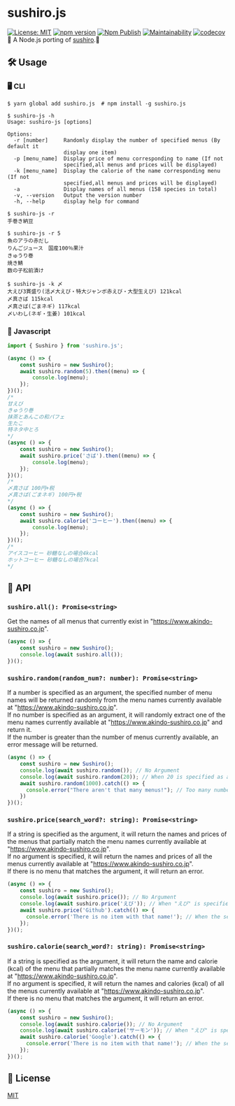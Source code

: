 # sushiro.js
[![License: MIT](https://img.shields.io/badge/License-MIT-blue.svg)](https://github.com/redpeacock78/sushiro.js/blob/master/LICENSE)  [![npm version](https://badge.fury.io/js/sushiro.js.svg)](https://badge.fury.io/js/sushiro.js) [![Npm Publish](https://github.com/redpeacock78/sushiro.js/actions/workflows/npm-publish.yml/badge.svg?branch=master)](https://github.com/redpeacock78/sushiro.js/actions/workflows/npm-publish.yml) [![Maintainability](https://api.codeclimate.com/v1/badges/1475f12e9437c19434ba/maintainability)](https://codeclimate.com/github/redpeacock78/sushiro.js/maintainability) [![codecov](https://codecov.io/gh/redpeacock78/sushiro.js/branch/main/graph/badge.svg?token=E0WE1464IN)](https://codecov.io/gh/redpeacock78/sushiro.js)  
🍣 A Node.js porting of [sushiro](https://github.com/redpeacock78/sushiro).🍣 

## 🛠 Usage
### 🖥 CLI
```console
$ yarn global add sushiro.js  # npm install -g sushiro.js

$ sushiro-js -h
Usage: sushiro-js [options]

Options:
  -r [number]     Randomly display the number of specified menus (By default it
                  display one item)
  -p [menu_name]  Display price of menu corresponding to name (If not
                  specified,all menus and prices will be displayed)
  -k [menu_name]  Display the calorie of the name corresponding menu (If not
                  specified,all menus and prices will be displayed)
  -a              Display names of all menus (158 species in total)
  -v, --version   Output the version number
  -h, --help      display help for command

$ sushiro-js -r
手巻き納豆

$ sushiro-js -r 5
魚のアラの赤だし
りんごジュース　国産100％果汁
きゅうり巻
焼き鯖
数の子松前漬け

$ sushiro-js -k 〆
大えび3貫盛り(活〆大えび・特大ジャンボ赤えび・大型生えび) 121kcal
〆真さば 115kcal
〆真さば(ごまネギ) 117kcal
〆いわし(ネギ・生姜) 101kcal
```
### 📄 Javascript
```javascript
import { Sushiro } from 'sushiro.js';

(async () => {
    const sushiro = new Sushiro();
    await sushiro.random(5).then((menu) => {
        console.log(menu);
    });
})();
/*
甘えび
きゅうり巻
抹茶とあんこの和パフェ
生たこ
特ネタ中とろ
*/
(async () => {
    const sushiro = new Sushiro();
    await sushiro.price('さば').then((menu) => {
        console.log(menu);
    });
})();
/*
〆真さば 100円+税
〆真さば(ごまネギ) 100円+税
*/
(async () => {
    const sushiro = new Sushiro();
    await sushiro.calorie('コーヒー').then((menu) => {
        console.log(menu);
    });
})();
/*
アイスコーヒー 砂糖なしの場合4kcal
ホットコーヒー 砂糖なしの場合7kcal
*/
```

## 🔗 API
### `sushiro.all(): Promise<string>`
Get the names of all menus that currently exist in "https://www.akindo-sushiro.co.jp".
```javascript
(async () => {
    const sushiro = new Sushiro();
    console.log(await sushiro.all());
})();
```
### `sushiro.random(random_num?: number): Promise<string>`
If a number is specified as an argument, the specified number of menu names will be returned randomly from the menu names currently available at "https://www.akindo-sushiro.co.jp".  
If no number is specified as an argument, it will randomly extract one of the menu names currently available at "https://www.akindo-sushiro.co.jp" and return it.  
If the number is greater than the number of menus currently available, an error message will be returned.
```javascript
(async () => {
    const sushiro = new Sushiro();
    console.log(await sushiro.random()); // No Argument
    console.log(await sushiro.random(20)); // When 20 is specified as an argument
    await sushiro.random(1000).catch(() => {
      console.error("There aren't that many menus!"); // Too many numbers in the argument
    })
})();
```
### `sushiro.price(search_word?: string): Promise<string>`
If a string is specified as the argument, it will return the names and prices of the menus that partially match the menu names currently available at "https://www.akindo-sushiro.co.jp".  
If no argument is specified, it will return the names and prices of all the menus currently available at "https://www.akindo-sushiro.co.jp".  
If there is no menu that matches the argument, it will return an error.
```javascript
(async () => {
    const sushiro = new Sushiro();
    console.log(await sushiro.price()); // No Argument
    console.log(await sushiro.price('えび')); // When "えび" is specified as an argument
    await sushiro.price('Github').catch(() => {
      console.error('There is no item with that name!'); // When the search result does not exist
    });
})();
```
### `sushiro.calorie(search_word?: string): Promise<string>`
If a string is specified as the argument, it will return the name and calorie (kcal) of the menu that partially matches the menu name currently available at "https://www.akindo-sushiro.co.jp".  
If no argument is specified, it will return the names and calories (kcal) of all the menus currently available at "https://www.akindo-sushiro.co.jp".  
If there is no menu that matches the argument, it will return an error.
```javascript
(async () => {
    const sushiro = new Sushiro();
    console.log(await sushiro.calorie()); // No Argument
    console.log(await sushiro.calorie('サーモン')); // When "えび" is specified as an argument
    await sushiro.calorie('Google').catch(() => {
      console.error('There is no item with that name!'); // When the search result does not exist
    });
})();
```

## 🍵 License
[MIT](https://github.com/redpeacock78/sushiro.js/blob/master/LICENSE)